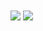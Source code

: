 <div id="stats">
  <img align="center" src="https://github-readme-stats.vercel.app/api?username=AlisonFDLHC&bg_color=60,16ACD1,922DC5&title_color=FFFFFF&text_color=FFFFFF">
  <img align="center" src="https://github-readme-stats.vercel.app/api/top-langs/ username=AlisonFDLHC&layout=compact&bg_color=60,EB1F85,922DC5&title_color=FFFFFF&text_color=FFFFFF">
</div>
